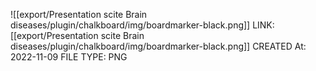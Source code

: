 ![[export/Presentation scite Brain diseases/plugin/chalkboard/img/boardmarker-black.png]]
LINK: [[export/Presentation scite Brain diseases/plugin/chalkboard/img/boardmarker-black.png]]
CREATED At: 2022-11-09
FILE TYPE: PNG
